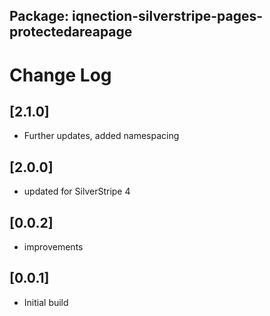 ## Package: iqnection-silverstripe-pages-protectedareapage
# Change Log


## [2.1.0]
- Further updates, added namespacing

## [2.0.0]
- updated for SilverStripe 4

## [0.0.2]
- improvements

## [0.0.1]
- Initial build
